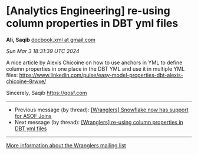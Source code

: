 


[Analytics Engineering] re-using column properties in DBT yml files
===================================================================


**Ali, Saqib**
[docbook.xml at gmail.com](mailto:wranglers%40analyticsengineering.net?Subject=Re%3A%20%5BWranglers%5D%20re-using%20column%20properties%20in%20DBT%20yml%20files&In-Reply-To=%3CCABDm0O_2OGhnJ%2BGXPSLxrEHDOPAjpbpu5DbZeYQ2JQ7L7MAN_w%40mail.gmail.com%3E "[Wranglers] re-using column properties in DBT yml files")   

*Sun Mar 3 18:31:39 UTC 2024*  

A nice article by Alexis Chicoine on how to use anchors in YML to define
column properties in one place in the DBT YML and use it in multiple YML
files:
<https://www.linkedin.com/pulse/easy-model-properties-dbt-alexis-chicoine-8rwxe/>

Sincerely,
Saqib
<https://qosf.com>
  
  




---


* Previous message (by thread): [[Wranglers] Snowflake now has support for ASOF Joins](000070.html)
* Next message (by thread): [[Wranglers] re-using column properties in DBT yml files](000002.html)




---


[More information about the Wranglers
mailing list](https://analyticsengineering.net/mailman/listinfo/wranglers)  




